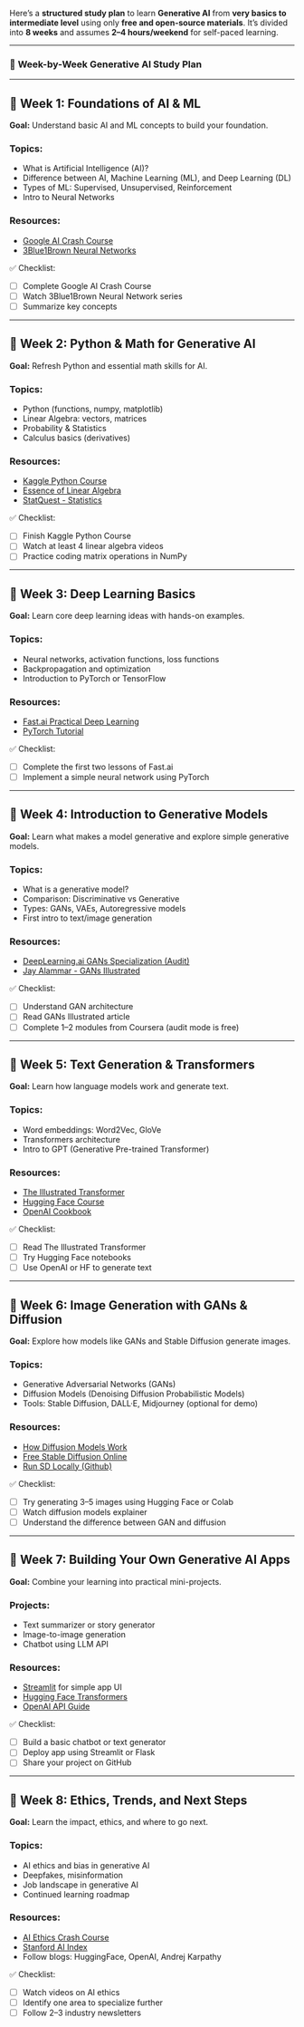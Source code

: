 Here’s a **structured study plan** to learn **Generative AI** from **very basics to intermediate level** using only **free and open-source materials**. It’s divided into **8 weeks** and assumes **2–4 hours/weekend** for self-paced learning.

---

### 🔖 **Week-by-Week Generative AI Study Plan**

---

## 🧠 **Week 1: Foundations of AI & ML**

**Goal:** Understand basic AI and ML concepts to build your foundation.

### Topics:

* What is Artificial Intelligence (AI)?
* Difference between AI, Machine Learning (ML), and Deep Learning (DL)
* Types of ML: Supervised, Unsupervised, Reinforcement
* Intro to Neural Networks

### Resources:

* [Google AI Crash Course](https://developers.google.com/machine-learning/crash-course)
* [3Blue1Brown Neural Networks](https://www.youtube.com/watch?v=aircAruvnKk)

✅ Checklist:

* [ ] Complete Google AI Crash Course
* [ ] Watch 3Blue1Brown Neural Network series
* [ ] Summarize key concepts

---

## 🧠 **Week 2: Python & Math for Generative AI**

**Goal:** Refresh Python and essential math skills for AI.

### Topics:

* Python (functions, numpy, matplotlib)
* Linear Algebra: vectors, matrices
* Probability & Statistics
* Calculus basics (derivatives)

### Resources:

* [Kaggle Python Course](https://www.kaggle.com/learn/python)
* [Essence of Linear Algebra](https://www.youtube.com/playlist?list=PLZHQObOWTQDMsr9K-rj53DwVRMYO3t5Yr)
* [StatQuest - Statistics](https://www.youtube.com/user/joshstarmer)

✅ Checklist:

* [ ] Finish Kaggle Python Course
* [ ] Watch at least 4 linear algebra videos
* [ ] Practice coding matrix operations in NumPy

---

## 🧠 **Week 3: Deep Learning Basics**

**Goal:** Learn core deep learning ideas with hands-on examples.

### Topics:

* Neural networks, activation functions, loss functions
* Backpropagation and optimization
* Introduction to PyTorch or TensorFlow

### Resources:

* [Fast.ai Practical Deep Learning](https://course.fast.ai/)
* [PyTorch Tutorial](https://pytorch.org/tutorials/beginner/deep_learning_60min_blitz.html)

✅ Checklist:

* [ ] Complete the first two lessons of Fast.ai
* [ ] Implement a simple neural network using PyTorch

---

## 🧠 **Week 4: Introduction to Generative Models**

**Goal:** Learn what makes a model generative and explore simple generative models.

### Topics:

* What is a generative model?
* Comparison: Discriminative vs Generative
* Types: GANs, VAEs, Autoregressive models
* First intro to text/image generation

### Resources:

* [DeepLearning.ai GANs Specialization (Audit)](https://www.coursera.org/specializations/generative-adversarial-networks)
* [Jay Alammar - GANs Illustrated](https://jalammar.github.io/illustrated-gan/)

✅ Checklist:

* [ ] Understand GAN architecture
* [ ] Read GANs Illustrated article
* [ ] Complete 1–2 modules from Coursera (audit mode is free)

---

## 🧠 **Week 5: Text Generation & Transformers**

**Goal:** Learn how language models work and generate text.

### Topics:

* Word embeddings: Word2Vec, GloVe
* Transformers architecture
* Intro to GPT (Generative Pre-trained Transformer)

### Resources:

* [The Illustrated Transformer](https://jalammar.github.io/illustrated-transformer/)
* [Hugging Face Course](https://huggingface.co/learn/nlp-course/chapter1)
* [OpenAI Cookbook](https://github.com/openai/openai-cookbook)

✅ Checklist:

* [ ] Read The Illustrated Transformer
* [ ] Try Hugging Face notebooks
* [ ] Use OpenAI or HF to generate text

---

## 🧠 **Week 6: Image Generation with GANs & Diffusion**

**Goal:** Explore how models like GANs and Stable Diffusion generate images.

### Topics:

* Generative Adversarial Networks (GANs)
* Diffusion Models (Denoising Diffusion Probabilistic Models)
* Tools: Stable Diffusion, DALL·E, Midjourney (optional for demo)

### Resources:

* [How Diffusion Models Work](https://lilianweng.github.io/posts/2021-07-11-diffusion-models/)
* [Free Stable Diffusion Online](https://huggingface.co/spaces/stabilityai/stable-diffusion)
* [Run SD Locally (Github)](https://github.com/AUTOMATIC1111/stable-diffusion-webui)

✅ Checklist:

* [ ] Try generating 3–5 images using Hugging Face or Colab
* [ ] Watch diffusion models explainer
* [ ] Understand the difference between GAN and diffusion

---

## 🧠 **Week 7: Building Your Own Generative AI Apps**

**Goal:** Combine your learning into practical mini-projects.

### Projects:

* Text summarizer or story generator
* Image-to-image generation
* Chatbot using LLM API

### Resources:

* [Streamlit](https://docs.streamlit.io/) for simple app UI
* [Hugging Face Transformers](https://huggingface.co/docs/transformers/index)
* [OpenAI API Guide](https://platform.openai.com/docs/guides/gpt)

✅ Checklist:

* [ ] Build a basic chatbot or text generator
* [ ] Deploy app using Streamlit or Flask
* [ ] Share your project on GitHub

---

## 🧠 **Week 8: Ethics, Trends, and Next Steps**

**Goal:** Learn the impact, ethics, and where to go next.

### Topics:

* AI ethics and bias in generative AI
* Deepfakes, misinformation
* Job landscape in generative AI
* Continued learning roadmap

### Resources:

* [AI Ethics Crash Course](https://www.youtube.com/playlist?list=PL8dPuuaLjXtOfse2ncvffeelTrqvhrz8H)
* [Stanford AI Index](https://aiindex.stanford.edu/)
* Follow blogs: HuggingFace, OpenAI, Andrej Karpathy

✅ Checklist:

* [ ] Watch videos on AI ethics
* [ ] Identify one area to specialize further
* [ ] Follow 2–3 industry newsletters
